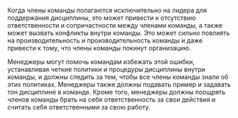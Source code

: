 Когда члены команды полагаются исключительно на лидера для поддержания дисциплины, это может привести к отсутствию ответственности и сопричастности между членами команды, а также может вызвать конфликты внутри команды. Это может сильно повлиять на производительность и производительность команды и даже привести к тому, что члены команды покинут организацию.

Менеджеры могут помочь командам избежать этой ошибки, устанавливая четкие политики и процедуры дисциплины внутри команды, и должны следить за тем, чтобы все члены команды знали об этих политиках. Менеджеры также должны подавать пример и задавать тон дисциплине в команде. Кроме того, менеджеры должны поощрять членов команды брать на себя ответственность за свои действия и считать себя ответственными за свою работу.